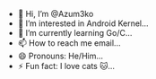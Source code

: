 - 👋 Hi, I’m @Azum3ko
- 👀 I’m interested in Android Kernel...
- 🌱 I’m currently learning Go/C...
- 📫 How to reach me email...
- 😄 Pronouns: He/Him...
- ⚡ Fun fact: I love cats 🐱...

<!---
Azum3ko/Azum3ko is a ✨ special ✨ repository because its `README.md` (this file) appears on your GitHub profile.
You can click the Preview link to take a look at your changes.
--->
